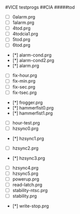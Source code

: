 #VICE testprogs
##CIA
#####tod
- [ ] 0alarm.prg
- [ ] 1alarm.prg
- [ ] 4tod.prg
- [ ] 4todcia1.prg
- [ ] 5tod.prg
- [ ] 6tod.prg
- [*] alarm-cond.prg
- [*] alarm-cond2.prg
- [*] alarm.prg
- [ ] fix-hour.prg
- [ ] fix-min.prg
- [ ] fix-sec.prg
- [ ] fix-tsec.prg
- [*] frogger.prg
- [*] hammerfist0.prg
- [*] hammerfist1.prg
- [ ] hour-test.prg
- [ ] hzsync0.prg
- [*] hzsync1.prg
- [ ] hzsync2.prg
- [*] hzsync3.prg
- [ ] hzsync4.prg
- [ ] hzsync5.prg
- [ ] powerup.prg
- [ ] read-latch.prg
- [ ] stability-ntsc.prg
- [ ] stability.prg
- [*] write-stop.prg